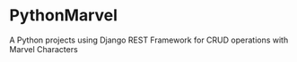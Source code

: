 # PythonMarvel
A Python projects using Django REST Framework for CRUD operations with Marvel Characters
